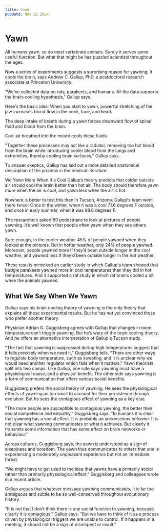 ```yaml
---
title: Yawn
pubDate: Nov 21 2024
---
```

# Yawn

All humans yawn, so do most vertebrate animals. Surely it serves some useful function. But what that might be has puzzled scientists throughout the ages.

Now a series of experiments suggests a surprising reason for yawning. It cools the brain, says Andrew C. Gallup, PhD, a postdoctoral research associate at Princeton University.

"We've collected data on rats, parakeets, and humans. All the data supports the brain-cooling hypothesis," Gallup says.

Here's the basic idea: When you start to yawn, powerful stretching of the jaw increases blood flow in the neck, face, and head.

The deep intake of breath during a yawn forces downward flow of spinal fluid and blood from the brain.

Cool air breathed into the mouth cools these fluids.

"Together these processes may act like a radiator, removing too hot blood from the brain while introducing cooler blood from the lungs and extremities, thereby cooling brain surfaces," Gallup says.

To answer skeptics, Gallup has laid out a more detailed anatomical description of the process in the medical literature.

We Yawn More When It's Cool Gallup’s theory predicts that colder outside air should cool the brain better than hot air. The body should therefore yawn more when the air is cool, and yawn less when the air is hot.

Nowhere is better to test this than in Tucson, Arizona. Gallup's team went there twice: Once in the winter, when it was a cool 71.6 degrees F outside, and once in early summer, when it was 98.6 degrees F.

The researchers asked 80 pedestrians to look at pictures of people yawning. It’s well known that people often yawn when they see others yawn.

Sure enough, in the cooler weather 45% of people yawned when they looked at the pictures. But in hotter weather, only 24% of people yawned. Moreover, people yawned more if they’d been outside longer in the cool weather, and yawned less if they’d been outside longer in the hot weather.

These results mimicked an earlier study in which Gallup's team showed that budgie parakeets yawned more in cool temperatures than they did in hot temperatures. And it supported a rat study in which rat brains cooled a bit when the animals yawned.

## What We Say When We Yawn

Gallup says his brain cooling theory of yawning is the only theory that explains all these experimental results. But he has not yet convinced those who prefer another theory.

Physician Adrian G. Guggisberg agrees with Gallup that changes in room temperature can’t trigger yawning. But he’s wary of the brain cooling theory. And he offers an alternative interpretation of Gallup's Tucson study.

"The fact that yawning is suppressed during high temperatures suggest that it fails precisely when we need it," Guggisberg tells. "There are other ways to regulate body temperature, such as sweating, and it is unclear why we would need another regulator which fails when it matters." Yawn theorists split into two camps. Like Gallup, one side says yawning must have a physiological cause, and a physical benefit. The other side says yawning is a form of communication that offers various social benefits.

Guggisberg prefers the social theory of yawning. He sees the physiological effects of yawning as too small to account for their persistence through evolution. But he sees the contagious effect of yawning as a key clue.

"The more people are susceptible to contagious yawning, the better their social competence and empathy," Guggisberg says. "In humans it is clear that yawning has a social effect. It is probably an unconscious behavior. It is not clear what yawning communicates or what it achieves. But clearly it transmits some information that has some effect on brain networks or behaviour."

Across cultures, Guggisberg says, the yawn is understood as a sign of sleepiness and boredom. The yawn thus communicates to others that one is experiencing a moderately unpleasant experience but not an immediate threat.

"We might have to get used to the idea that yawns have a primarily social rather than primarily physiological effect," Guggisberg and colleagues wrote in a recent article.

Gallup argues that whatever message yawning communicates, it is far too ambiguous and subtle to be so well-conserved throughout evolutionary history.

"It is not that I don’t think there is any social function to yawning, because clearly it is contagious," Gallup says. "But we have to think of it as a process driven by physiological triggers we are unable to control. If it happens in a meeting, it should not be a sign of disrespect or insult."